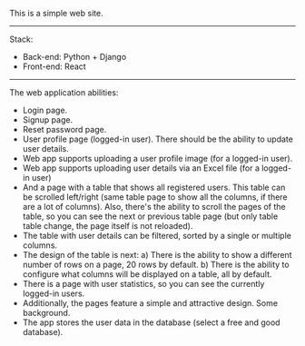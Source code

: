 This is a simple web site.

---

Stack:
 - Back-end: Python + Django
 - Front-end: React

---

The web application abilities:
 - Login page.
 - Signup page.
 - Reset password page.
 - User profile page (logged-in user). There should be the ability to update user details.
 - Web app supports uploading a user profile image (for a logged-in user).
 - Web app supports uploading user details via an Excel file (for a logged-in user)
 - And a page with a table that shows all registered users. This table can be scrolled left/right (same table page to show all the columns, if there are a lot of columns). Also, there's the ability to scroll the pages of the table, so you can see the next or previous table page (but only table table change, the page itself is not reloaded).
 - The table with user details can be filtered, sorted by a single or multiple columns.
 - The design of the table is next:
    a) There is the ability to show a different number of rows on a page, 20 rows by default.
    b) There is the ability to configure what columns will be displayed on a table, all by default.
 - There is a page with user statistics, so you can see the currently logged-in users.
 - Additionally, the pages feature a simple and attractive design. Some background.
 - The app stores the user data in the database (select a free and good database).
